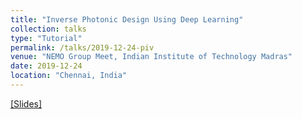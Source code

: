 ```yaml
---
title: "Inverse Photonic Design Using Deep Learning"
collection: talks
type: "Tutorial"
permalink: /talks/2019-12-24-piv
venue: "NEMO Group Meet, Indian Institute of Technology Madras"
date: 2019-12-24
location: "Chennai, India"
---
```


[[Slides]](/files/20191224_photonic_inverse_design.pdf)
